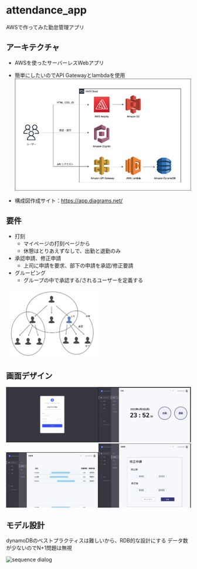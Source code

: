 # attendance_app
AWSで作ってみた勤怠管理アプリ

## アーキテクチャ
- AWSを使ったサーバーレスWebアプリ
- 簡単にしたいのでAPI Gatewayとlambdaを使用
![image](aws_architecture_image.png)

- 構成図作成サイト：https://app.diagrams.net/

## 要件
- 打刻
  - マイページの打刻ページから
  - 休憩はとりあえずなしで、出勤と退勤のみ
- 承認申請、修正申請
  - 上司に申請を要求、部下の申請を承認/修正要請
- グルーピング
  - グループの中で承認する/されるユーザーを定義する
<img src="group_image.png" width="50%">

## 画面デザイン
<img src="design1.png" width="50%"><img src="design2.png" width="50%">
<img src="design3.png" width="50%"><img src="design4.png" width="50%">

## モデル設計
dynamoDBのベストプラクティスは難しいから、RDB的な設計にする
データ数が少ないのでN+1問題は無視

![sequence dialog](http://www.plantuml.com/plantuml/proxy?src=https://raw.githubusercontent.com/AtsushiNi/attendance_app/main/ER_image.txt)